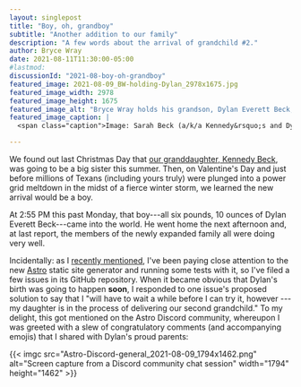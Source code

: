 ```yaml
---
layout: singlepost
title: "Boy, oh, grandboy"
subtitle: "Another addition to our family"
description: "A few words about the arrival of grandchild #2."
author: Bryce Wray
date: 2021-08-11T11:30:00-05:00
#lastmod:
discussionId: "2021-08-boy-oh-grandboy"
featured_image: 2021-08-09_BW-holding-Dylan_2978x1675.jpg
featured_image_width: 2978
featured_image_height: 1675
featured_image_alt: "Bryce Wray holds his grandson, Dylan Everett Beck, shortly after the child’s birth"
featured_image_caption: |
  <span class="caption">Image: Sarah Beck (a/k/a Kennedy&rsquo;s and Dylan&rsquo;s mom)</span>

---
```


We found out last Christmas Day that [our granddaughter, Kennedy Beck](/posts/2020/03/welcome-sweet-little-early-bird), was going to be a big sister this summer. Then, on Valentine's Day and just before millions of Texans (including yours truly) were plunged into a power grid meltdown in the midst of a fierce winter storm, we learned the new arrival would be a boy.

At 2:55 PM this past Monday, that boy---all six pounds, 10 ounces of Dylan Everett Beck---came into the world. He went home the next afternoon and, at last report, the members of the newly expanded family all were doing very well.

Incidentally: as I [recently mentioned](/posts/2021/08/gems-in-rough-08), I've been paying close attention to the new [Astro](https://astro.build) static site generator and running some tests with it, so I've filed a few issues in its GitHub repository. When it became obvious that Dylan's birth was going to happen **soon**, I responded to one issue's proposed solution to say that I "will have to wait a while before I can try it, however --- my daughter is in the process of delivering our second grandchild." To my delight, this got mentioned on the Astro Discord community, whereupon I was greeted with a slew of congratulatory comments (and accompanying emojis) that I shared with Dylan's proud parents:

{{< imgc src="Astro-Discord-general_2021-08-09_1794x1462.png" alt="Screen capture from a Discord community chat session" width="1794" height="1462" >}}
